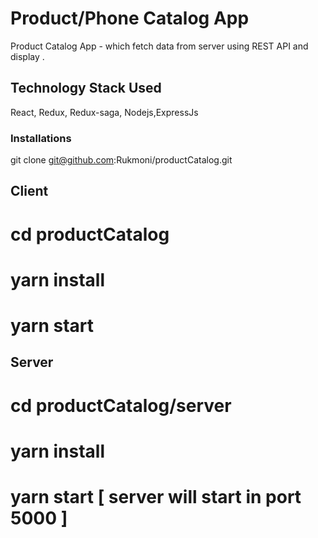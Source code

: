 # Product/Phone Catalog App

Product Catalog App - which fetch data from server using REST API and display .

## Technology Stack Used

React, Redux, Redux-saga, Nodejs,ExpressJs

### Installations

git clone git@github.com:Rukmoni/productCatalog.git

## Client

# cd productCatalog
# yarn install
# yarn start

## Server

# cd productCatalog/server
# yarn install
# yarn start [ server will start in port 5000 ]






